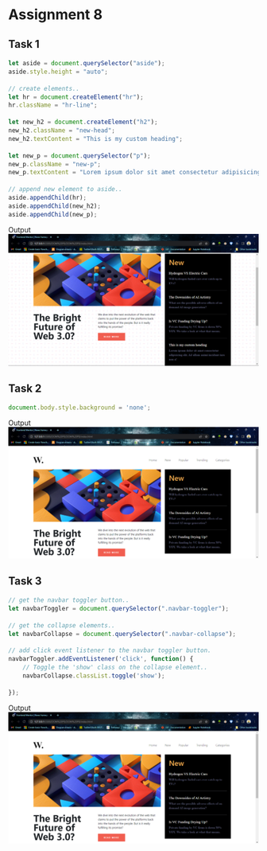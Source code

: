# Assignment 8

## Task 1
```javascript
let aside = document.querySelector("aside");
aside.style.height = "auto";

// create elements..
let hr = document.createElement("hr");
hr.className = "hr-line";

let new_h2 = document.createElement("h2");
new_h2.className = "new-head";
new_h2.textContent = "This is my custom heading";

let new_p = document.querySelector("p");
new_p.className = "new-p";
new_p.textContent = "Lorem ipsum dolor sit amet consectetur adipisicing elit. Sunt et iusto quod nostrum cupiditate corrupti.";

// append new element to aside..
aside.appendChild(hr);
aside.appendChild(new_h2);
aside.appendChild(new_p);
```
Output
![Task 1](./images/output1.png 'Task 1')

## Task 2
```javascript
document.body.style.background = 'none';
```
Output
![Task 2](./images/output2.png 'Task 2')

## Task 3
```javascript
// get the navbar toggler button..
let navbarToggler = document.querySelector(".navbar-toggler");

// get the collapse elements..
let navbarCollapse = document.querySelector(".navbar-collapse");

// add click event listener to the navbar toggler button.
navbarToggler.addEventListener('click', function() {
    // Toggle the 'show' class on the collapse element..
    navbarCollapse.classList.toggle('show');

});
```
Output
![Task 3](./images/output2.png 'Task 3')